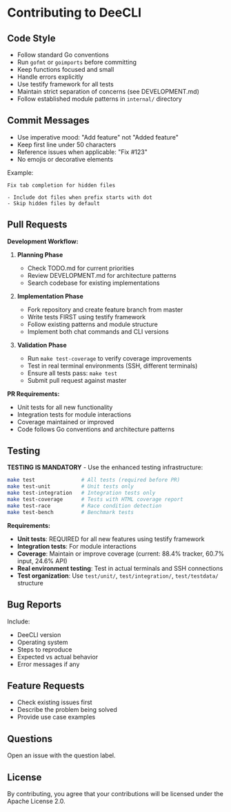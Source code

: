 # Contributing to DeeCLI

## Code Style

- Follow standard Go conventions
- Run `gofmt` or `goimports` before committing
- Keep functions focused and small
- Handle errors explicitly
- Use testify framework for all tests
- Maintain strict separation of concerns (see DEVELOPMENT.md)
- Follow established module patterns in `internal/` directory

## Commit Messages

- Use imperative mood: "Add feature" not "Added feature"
- Keep first line under 50 characters
- Reference issues when applicable: "Fix #123"
- No emojis or decorative elements

Example:
```
Fix tab completion for hidden files

- Include dot files when prefix starts with dot
- Skip hidden files by default
```

## Pull Requests

**Development Workflow:**

1. **Planning Phase**
   - Check TODO.md for current priorities
   - Review DEVELOPMENT.md for architecture patterns
   - Search codebase for existing implementations

2. **Implementation Phase**
   - Fork repository and create feature branch from master
   - Write tests FIRST using testify framework
   - Follow existing patterns and module structure
   - Implement both chat commands and CLI versions

3. **Validation Phase**
   - Run `make test-coverage` to verify coverage improvements
   - Test in real terminal environments (SSH, different terminals)
   - Ensure all tests pass: `make test`
   - Submit pull request against master

**PR Requirements:**
- Unit tests for all new functionality
- Integration tests for module interactions
- Coverage maintained or improved
- Code follows Go conventions and architecture patterns

## Testing

**TESTING IS MANDATORY** - Use the enhanced testing infrastructure:

```bash
make test               # All tests (required before PR)
make test-unit          # Unit tests only
make test-integration   # Integration tests only
make test-coverage      # Tests with HTML coverage report
make test-race          # Race condition detection
make test-bench         # Benchmark tests
```

**Requirements:**
- **Unit tests**: REQUIRED for all new features using testify framework
- **Integration tests**: For module interactions
- **Coverage**: Maintain or improve coverage (current: 88.4% tracker, 60.7% input, 24.6% API)
- **Real environment testing**: Test in actual terminals and SSH connections
- **Test organization**: Use `test/unit/`, `test/integration/`, `test/testdata/` structure

## Bug Reports

Include:
- DeeCLI version
- Operating system
- Steps to reproduce
- Expected vs actual behavior
- Error messages if any

## Feature Requests

- Check existing issues first
- Describe the problem being solved
- Provide use case examples

## Questions

Open an issue with the question label.

## License

By contributing, you agree that your contributions will be licensed under the Apache License 2.0.